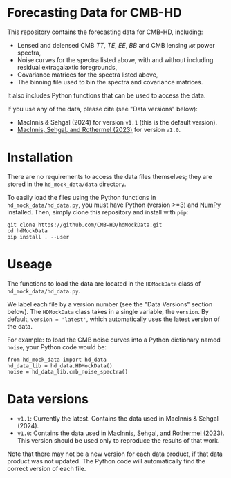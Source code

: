 # Forecasting Data for CMB-HD

This repository contains the forecasting data for CMB-HD, including:
- Lensed and delensed CMB $TT$, $TE$, $EE$, $BB$ and CMB lensing $\kappa\kappa$ power spectra,
- Noise curves for the spectra listed above, with and without including residual extragalaxtic foregrounds,
- Covariance matrices for the spectra listed above,
- The binning file used to bin the spectra and covariance matrices.

It also includes Python functions that can be used to access the data.

If you use any of the data, please cite (see "Data versions" below):
- MacInnis & Sehgal (2024) for version `v1.1` (this is the default version).
- [MacInnis, Sehgal, and Rothermel (2023)](https://arxiv.org/abs/2309.03021) for version `v1.0`.

# Installation

There are no requirements to access the data files themselves; they are stored in the `hd_mock_data/data` directory. 

To easily load the files using the Python functions in `hd_mock_data/hd_data.py`, you must have Python (version >=3) and [NumPy](https://numpy.org/) installed. Then, simply clone this repository and install with `pip`:

```
git clone https://github.com/CMB-HD/hdMockData.git
cd hdMockData
pip install . --user
```

# Useage

The functions to load the data are located in the `HDMockData` class of `hd_mock_data/hd_data.py`. 

We label each file by a version number (see the "Data Versions" section below). The `HDMockData` class takes in a single variable, the `version`. By default, `version = 'latest'`, which automatically uses the latest version of the data.

For example: to load the CMB noise curves into a Python dictionary named `noise`, your Python code would be:

```
from hd_mock_data import hd_data
hd_data_lib = hd_data.HDMockData()
noise = hd_data_lib.cmb_noise_spectra()
```

# Data versions

- `v1.1`: Currently the latest. Contains the data used in MacInnis & Sehgal (2024).
- `v1.0`: Contains the data used in [MacInnis, Sehgal, and Rothermel (2023)](https://arxiv.org/abs/2309.03021). This version should be used only to reproduce the results of that work.

Note that there may not be a new version for each data product, if that data product was not updated. The Python code will automatically find the correct version of each file.


